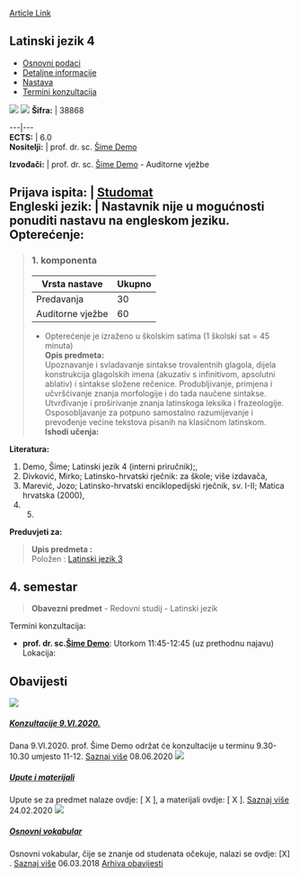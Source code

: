 [Article Link](https://www.fhs.hr/predmet/latjez4)

## Latinski jezik 4
  * [Osnovni podaci](https://www.fhs.hr/predmet/latjez4#v1id-904834_289237_1_0 "Osnovni podaci")
  * [Detaljne informacije](https://www.fhs.hr/predmet/latjez4#v1id-904834_289237_1_1 "Detaljne informacije")
  * [Nastava](https://www.fhs.hr/predmet/latjez4#v1id-904834_289237_1_2 "Nastava")
  * [Termini konzultacija](https://www.fhs.hr/predmet/latjez4#v1id-904834_289237_1_3 "Termini konzultacija")


[![](https://www.fhs.hr/img/flags/gif/hr.gif)](https://www.fhs.hr/predmet/latjez4) [![](https://www.fhs.hr/img/flags/gif/gb.gif)](https://www.fhs.hr/en/course/lat4)
**Šifra:** |  38868  
  
---|---  
**ECTS:** |  6.0   
**Nositelji:** |  prof. dr. sc. [Šime Demo](https://www.fhs.hr/djelatnik/sime.demo)   
  
**Izvođači:** |  prof. dr. sc. [Šime Demo](https://www.fhs.hr/djelatnik/sime.demo) - Auditorne vježbe  
  
**Prijava ispita:** |  [Studomat](http://www.isvu.hr/studomat)  
**Engleski jezik:** |  Nastavnik nije u mogućnosti ponuditi nastavu na engleskom jeziku.   
**Opterećenje:**  
---  
> ### 1. komponenta
> | Vrsta nastave | Ukupno  
> ---|---  
> Predavanja | 30  
> Auditorne vježbe | 60  
> * Opterećenje je izraženo u školskim satima (1 školski sat = 45 minuta)   
**Opis predmeta:**  
> Upoznavanje i svladavanje sintakse trovalentnih glagola, dijela konstrukcija glagolskih imena (akuzativ s infinitivom, apsolutni ablativ) i sintakse složene rečenice. Produbljivanje, primjena i učvršćivanje znanja morfologije i do tada naučene sintakse. Utvrđivanje i proširivanje znanja latinskoga leksika i frazeologije. Osposobljavanje za potpuno samostalno razumijevanje i prevođenje većine tekstova pisanih na klasičnom latinskom.  
**Ishodi učenja:**  

  
**Literatura:**  
  1. Demo, Šime; Latinski jezik 4 (interni priručnik);, 
  2. Divković, Mirko; Latinsko-hrvatski rječnik: za škole; više izdavača, 
  3. Marević, Jozo; Latinsko-hrvatski enciklopedijski rječnik, sv. I-II; Matica hrvatska (2000), 
  4.   5. 
  
**Preduvjeti za:**  
> **Upis predmeta :**  
>  Položen : [Latinski jezik 3](https://www.fhs.hr/predmet/latjez3)  
>   
**4. semestar**  
---  
> **Obavezni predmet** - Redovni studij - Latinski jezik  
>   
Termini konzultacija: 
  * **prof. dr. sc.[Šime Demo](https://www.fhs.hr/djelatnik/sime.demo)**: 
Utorkom 11:45-12:45 (uz prethodnu najavu)
Lokacija: 


## Obavijesti
[ ![](https://www.fhs.hr/_pub/themes_static/hrstud2024/default/img/default_news.jpg) ](https://www.fhs.hr/predmet/latjez4?@=21byv#news_80752)
#####  [Konzultacije 9.VI.2020.](https://www.fhs.hr/predmet/latjez4?@=21byv#news_80752)
Dana 9.VI.2020. prof. Šime Demo održat će konzultacije u terminu 9.30-10.30 umjesto 11-12. 
[Saznaj više](https://www.fhs.hr/predmet/latjez4?@=21byv#news_80752)
08.06.2020
[ ![](https://www.fhs.hr/_pub/themes_static/hrstud2024/default/img/default_news.jpg) ](https://www.fhs.hr/predmet/latjez4?@=21a6r#news_80752)
#####  [Upute i materijali](https://www.fhs.hr/predmet/latjez4?@=21a6r#news_80752)
Upute se za predmet nalaze ovdje: [ X ], a materijali ovdje: [ X ]. 
[Saznaj više](https://www.fhs.hr/predmet/latjez4?@=21a6r#news_80752)
24.02.2020
[ ![](https://www.fhs.hr/_pub/themes_static/hrstud2024/default/img/default_news.jpg) ](https://www.fhs.hr/predmet/latjez4?@=211j1#news_80752)
#####  [Osnovni vokabular](https://www.fhs.hr/predmet/latjez4?@=211j1#news_80752)
Osnovni vokabular, čije se znanje od studenata očekuje, nalazi se ovdje: [X] . 
[Saznaj više](https://www.fhs.hr/predmet/latjez4?@=211j1#news_80752)
06.03.2018
[Arhiva obavijesti](https://www.fhs.hr/predmet/latjez4?@=20owd#news_80752 "Arhiva obavijesti")
